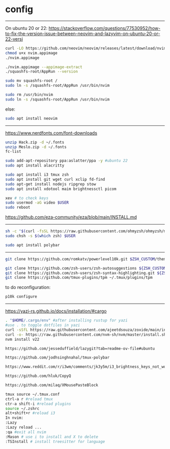 # config

---

On ubuntu 20 or 22: https://stackoverflow.com/questions/77530952/how-to-fix-the-version-issue-between-neovim-and-lazyvim-on-ubuntu-20-or-22-versi

```bash
curl -LO https://github.com/neovim/neovim/releases/latest/download/nvim.appimage
chmod u+x nvim.appimage
./nvim.appimage

./nvim.appimage --appimage-extract
./squashfs-root/AppRun --version

sudo mv squashfs-root /
sudo ln -s /squashfs-root/AppRun /usr/bin/nvim

sudo rm /usr/bin/nvim
sudo ln -s /squashfs-root/AppRun /usr/bin/nvim

```

else:

```bash
sudo apt install neovim
```

---

https://www.nerdfonts.com/font-downloads

```bash
unzip Hack.zip -d ~/.fonts
unzip Meslo.zip -d ~/.fonts
fc-list
```

```bash
sudo add-apt-repository ppa:aslatter/ppa -y #ubuntu 22
sudo apt install alacritty

sudo apt install i3 tmux zsh
sudo apt install git wget curl xclip fd-find
sudo apt-get install nodejs ripgrep stow
sudo apt install xdotool maim brightnessctl picom
```

```bash
xev # to check keys
sudo usermod -aG video $USER
sudo reboot
```

https://github.com/eza-community/eza/blob/main/INSTALL.md

---

```bash
sh -c "$(curl -fsSL https://raw.githubusercontent.com/ohmyzsh/ohmyzsh/master/tools/install.sh)" #oh my zsh
sudo chsh -s $(which zsh) $USER

sudo apt install polybar
```

---

```bash
git clone https://github.com/romkatv/powerlevel10k.git $ZSH_CUSTOM/themes/powerlevel10k
```

```bash
git clone https://github.com/zsh-users/zsh-autosuggestions ${ZSH_CUSTOM:-~/.oh-my-zsh/custom}/plugins/zsh-autosuggestions
git clone https://github.com/zsh-users/zsh-syntax-highlighting.git ${ZSH_CUSTOM:-~/.oh-my-zsh/custom}/plugins/zsh-syntax-highlighting
git clone https://github.com/tmux-plugins/tpm ~/.tmux/plugins/tpm
```

to do reconfiguration:

```bash
p10k configure
```

---

https://yazi-rs.github.io/docs/installation/#cargo

```bash
. "$HOME/.cargo/env" #after installing rustup for yazi
#use . to toggle dotfiles in yazi
curl -sSfL https://raw.githubusercontent.com/ajeetdsouza/zoxide/main/install.sh | sh #install zoxide for batter cd
curl -o- https://raw.githubusercontent.com/nvm-sh/nvm/master/install.sh | bash #install npm for node
nvm install v22

https://github.com/jesseduffield/lazygit?tab=readme-ov-file#ubuntu

https://github.com/jodhsinghnahal/tmux-polybar

https://www.reddit.com/r/i3wm/comments/jk3y5m/i3_brightness_keys_not_working/

https://github.com/hluk/CopyQ

https://github.com/milaq/XMousePasteBlock
```

```bash
tmux source ~/.tmux.conf
ctrl-a r #reload tmux
ctr-a shift-i #reload plugins
source ~/.zshrc
alt+shift+r #reload i3
In nvim:
:Lazy
:Lazy reload ...
:qa #exit all nvim
:Mason # use i to install and X to delete
:TSInstall # install treesitter for language
```
